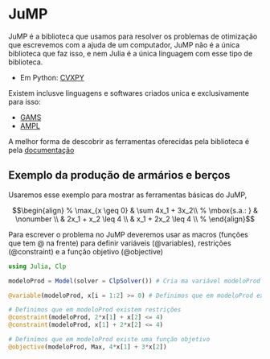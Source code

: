 # JuMP

JuMP é a biblioteca que usamos para resolver os problemas de otimização que escrevemos com a ajuda de um computador, JuMP não é a única biblioteca que faz isso, e nem Julia é a única linguagem com esse tipo de biblioteca.

* Em Python: [CVXPY](https://www.cvxpy.org/)

Existem inclusve linguagens e softwares criados unica e exclusivamente para isso:

* [GAMS](https://www.gams.com/)
* [AMPL](https://ampl.com/)

A melhor forma de descobrir as ferramentas oferecidas pela biblioteca é pela [documentação](http://www.juliaopt.org/JuMP.jl/stable/)

## Exemplo da produção de armários e berços

Usaremos esse exemplo para mostrar as ferramentas básicas do JuMP,

```math
\begin{align}
%
\max_{x \geq 0} & \sum 4x_1 + 3x_2\\
%
\mbox{s.a.: } & \nonumber \\
& 2x_1 + x_2 \leq 4 \\
& x_1 + 2x_2 \leq 4 \\
%
\end{align}
```

Para escrever o problema no JuMP deveremos usar as macros (funções que tem @ na frente) para definir variáveis (@variables), restrições (@constraint) e a função objetivo (@objective)

```julia
using Julia, Clp

modeloProd = Model(solver = ClpSolver()) # Cria ma variável modeloProd onde podemos escrevr variáveis, restrições, qual solver usar etc.

@variable(modeloProd, x[i = 1:2] >= 0) # Definimos que em modeloProd existe uma variável x com duas entradas maiores que 0

# Definimos que em modeloProd existem restrições 
@constraint(modeloProd, 2*x[1] + x[2] <= 4)
@constraint(modeloProd, x[1] + 2*x[2] <= 4)

# Definimos que em modeloProd existe uma função objetivo
@objective(modeloProd, Max, 4*x[1] + 3*x[2])
```
